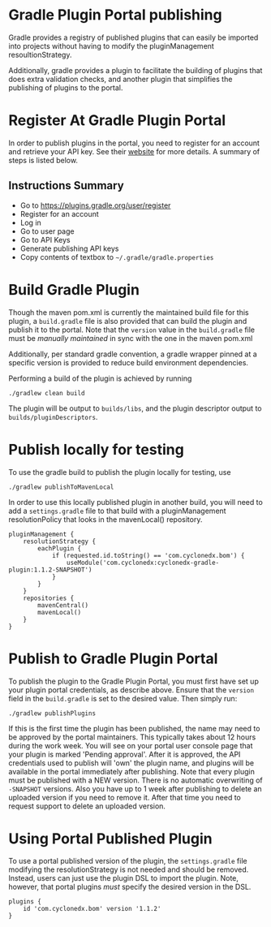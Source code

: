 # Gradle Plugin Portal publishing

Gradle provides a registry of published plugins that can easily be imported
into projects without having to modify the pluginManagement resoultionStrategy.

Additionally, gradle provides a plugin to facilitate the building of plugins
that does extra validation checks, and another plugin that simplifies the
publishing of plugins to the portal.

# Register At Gradle Plugin Portal

In order to publish plugins in the portal, you need to register for an account
and retrieve your API key.  See their 
[website](https://guides.gradle.org/publishing-plugins-to-gradle-plugin-portal/#create_an_account_on_the_gradle_plugin_portal)
for more details.  A summary of steps is listed below.

## Instructions Summary

* Go to https://plugins.gradle.org/user/register
* Register for an account
* Log in
* Go to user page
* Go to API Keys
* Generate publishing API keys
* Copy contents of textbox to `~/.gradle/gradle.properties`

# Build Gradle Plugin

Though the maven pom.xml is currently the maintained build file for this
plugin, a `build.gradle` file is also provided that can build the plugin
and publish it to the portal. Note that the `version` value in the 
`build.gradle` file must be _manually maintained_ in sync with the one
in the maven pom.xml 
 
Additionally, per standard gradle convention, a gradle wrapper pinned at 
a specific version is provided to reduce build environment dependencies.

Performing a build of the plugin is achieved by running

```
./gradlew clean build
```

The plugin will be output to `builds/libs`, and the plugin descriptor output 
to `builds/pluginDescriptors`.

# Publish locally for testing

To use the gradle build to publish the plugin locally for testing, use

```
./gradlew publishToMavenLocal
```

In order to use this locally published plugin in another build, you will need to add a
`settings.gradle` file to that build with a pluginManagement resolutionPolicy that looks
in the mavenLocal() repository.

```
pluginManagement {
    resolutionStrategy {
        eachPlugin {
            if (requested.id.toString() == 'com.cyclonedx.bom') {
                useModule('com.cyclonedx:cyclonedx-gradle-plugin:1.1.2-SNAPSHOT')
            }
        }
    }
    repositories {
        mavenCentral()
        mavenLocal()
    }
}
```

# Publish to Gradle Plugin Portal

To publish the plugin to the Gradle Plugin Portal, you must first have set
up your plugin portal credentials, as describe above.  Ensure that the
`version` field in the `build.gradle` is set to the desired value.  Then 
simply run:

```
./gradlew publishPlugins
```

If this is the first time the plugin has been published, the name may need
to be approved by the portal maintainers.  This typically takes about 12 hours
during the work week.  You will see on your portal user console page that
your plugin is marked 'Pending approval'.  After it is approved, the API
credentials used to publish will 'own' the plugin name, and plugins will be
available in the portal immediately after publishing.  Note that every plugin
must be published with a NEW version.  There is no automatic overwriting of
`-SNAPSHOT` versions.  Also you have up to 1 week after publishing to delete
an uploaded version if you need to remove it.  After that time you need to 
request support to delete an uploaded version.

# Using Portal Published Plugin

To use a portal published version of the plugin, the `settings.gradle` file
modifying the resolutionStrategy is not needed and should be removed.  Instead,
users can just use the plugin DSL to import the plugin.  Note, however, that 
portal plugins _must_ specify the desired version in the DSL.

```
plugins {
    id 'com.cyclonedx.bom' version '1.1.2'
}
```